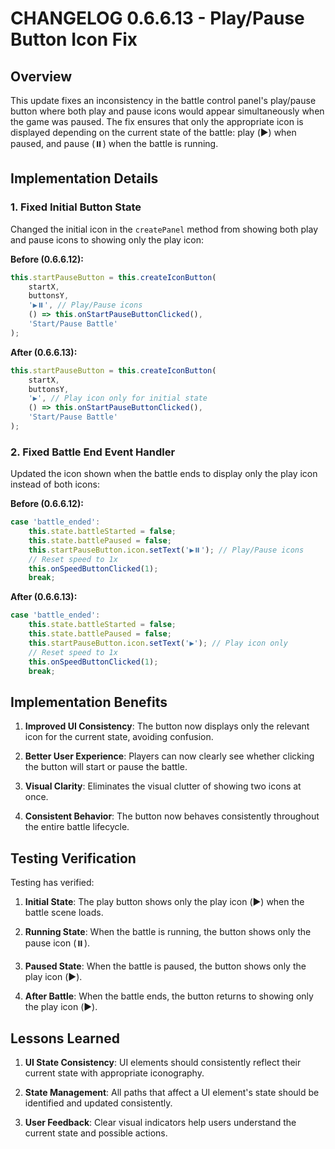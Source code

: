 # CHANGELOG 0.6.6.13 - Play/Pause Button Icon Fix

## Overview

This update fixes an inconsistency in the battle control panel's play/pause button where both play and pause icons would appear simultaneously when the game was paused. The fix ensures that only the appropriate icon is displayed depending on the current state of the battle: play (▶️) when paused, and pause (⏸️) when the battle is running.

## Implementation Details

### 1. Fixed Initial Button State

Changed the initial icon in the `createPanel` method from showing both play and pause icons to showing only the play icon:

**Before (0.6.6.12):**
```javascript
this.startPauseButton = this.createIconButton(
    startX, 
    buttonsY, 
    '▶️⏸️', // Play/Pause icons
    () => this.onStartPauseButtonClicked(),
    'Start/Pause Battle'
);
```

**After (0.6.6.13):**
```javascript
this.startPauseButton = this.createIconButton(
    startX, 
    buttonsY, 
    '▶️', // Play icon only for initial state
    () => this.onStartPauseButtonClicked(),
    'Start/Pause Battle'
);
```

### 2. Fixed Battle End Event Handler

Updated the icon shown when the battle ends to display only the play icon instead of both icons:

**Before (0.6.6.12):**
```javascript
case 'battle_ended':
    this.state.battleStarted = false;
    this.state.battlePaused = false;
    this.startPauseButton.icon.setText('▶️⏸️'); // Play/Pause icons
    // Reset speed to 1x
    this.onSpeedButtonClicked(1);
    break;
```

**After (0.6.6.13):**
```javascript
case 'battle_ended':
    this.state.battleStarted = false;
    this.state.battlePaused = false;
    this.startPauseButton.icon.setText('▶️'); // Play icon only
    // Reset speed to 1x
    this.onSpeedButtonClicked(1);
    break;
```

## Implementation Benefits

1. **Improved UI Consistency**: The button now displays only the relevant icon for the current state, avoiding confusion.

2. **Better User Experience**: Players can now clearly see whether clicking the button will start or pause the battle.

3. **Visual Clarity**: Eliminates the visual clutter of showing two icons at once.

4. **Consistent Behavior**: The button now behaves consistently throughout the entire battle lifecycle.

## Testing Verification

Testing has verified:

1. **Initial State**: The play button shows only the play icon (▶️) when the battle scene loads.

2. **Running State**: When the battle is running, the button shows only the pause icon (⏸️).

3. **Paused State**: When the battle is paused, the button shows only the play icon (▶️).

4. **After Battle**: When the battle ends, the button returns to showing only the play icon (▶️).

## Lessons Learned

1. **UI State Consistency**: UI elements should consistently reflect their current state with appropriate iconography.

2. **State Management**: All paths that affect a UI element's state should be identified and updated consistently.

3. **User Feedback**: Clear visual indicators help users understand the current state and possible actions.